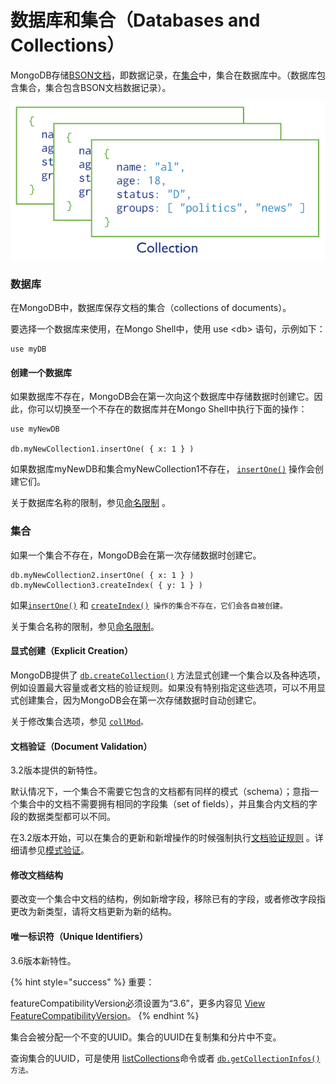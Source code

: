 # 数据库和集合（Databases and Collections）

MongoDB存储[BSON文档](https://docs.mongodb.com/manual/core/document/#bson-document-format)，即数据记录，在[集合](https://docs.mongodb.com/manual/reference/glossary/#term-collection)中，集合在数据库中。（数据库包含集合，集合包含BSON文档数据记录）。

![](../.gitbook/assets/image%20%281%29.png)

### 数据库

在MongoDB中，数据库保存文档的集合（collections of documents）。

要选择一个数据库来使用，在Mongo Shell中，使用 use &lt;db&gt; 语句，示例如下：

```text
use myDB
```



#### 创建一个数据库

如果数据库不存在，MongoDB会在第一次向这个数据库中存储数据时创建它。因此，你可以切换至一个不存在的数据库并在Mongo Shell中执行下面的操作：

```text
use myNewDB

db.myNewCollection1.insertOne( { x: 1 } )
```

如果数据库myNewDB和集合myNewCollection1不存在， [`insertOne()`](https://docs.mongodb.com/manual/reference/method/db.collection.insertOne/#db.collection.insertOne) 操作会创建它们。

关于数据库名称的限制，参见[命名限制](https://docs.mongodb.com/manual/reference/limits/#restrictions-on-db-names) 。



### 集合

如果一个集合不存在，MongoDB会在第一次存储数据时创建它。

```text
db.myNewCollection2.insertOne( { x: 1 } )
db.myNewCollection3.createIndex( { y: 1 } )
```

 如果[`insertOne()`](https://docs.mongodb.com/manual/reference/method/db.collection.insertOne/#db.collection.insertOne) 和 [`createIndex()`](https://docs.mongodb.com/manual/reference/method/db.collection.createIndex/#db.collection.createIndex)` 操作的集合不存在，它们会各自被创建。`

关于集合名称的限制，参见[命名限制](https://docs.mongodb.com/manual/reference/limits/#restrictions-on-collection-names)。

#### 显式创建（Explicit Creation）

MongoDB提供了 [`db.createCollection()`](https://docs.mongodb.com/manual/reference/method/db.createCollection/#db.createCollection) 方法显式创建一个集合以及各种选项，例如设置最大容量或者文档的验证规则。如果没有特别指定这些选项，可以不用显式创建集合，因为MongoDB会在第一次存储数据时自动创建它。

关于修改集合选项，参见  [`collMod`](https://docs.mongodb.com/manual/reference/command/collMod/#dbcmd.collMod)`。`

#### 文档验证（Document Validation）

3.2版本提供的新特性。

默认情况下，一个集合不需要它包含的文档都有同样的模式（schema）；意指一个集合中的文档不需要拥有相同的字段集（set of fields），并且集合内文档的字段的数据类型都可以不同。

在3.2版本开始，可以在集合的更新和新增操作的时候强制执行[文档验证规则](https://docs.mongodb.com/manual/core/schema-validation/) 。详细请参见[模式验证](https://docs.mongodb.com/manual/core/schema-validation/)。

#### 修改文档结构

要改变一个集合中文档的结构，例如新增字段，移除已有的字段，或者修改字段指更改为新类型，请将文档更新为新的结构。

#### 唯一标识符（Unique Identifiers）

3.6版本新特性。

{% hint style="success" %}
重要：

featureCompatibilityVersion必须设置为“3.6”，更多内容见 [View FeatureCompatibilityVersion](https://docs.mongodb.com/manual/reference/command/setFeatureCompatibilityVersion/#view-fcv)。
{% endhint %}

集合会被分配一个不变的UUID。集合的UUID在复制集和分片中不变。

查询集合的UUID，可是使用  [listCollections](https://docs.mongodb.com/manual/reference/command/listCollections)命令或者 [`db.getCollectionInfos()`](https://docs.mongodb.com/manual/reference/method/db.getCollectionInfos/#db.getCollectionInfos)` 方法。`

